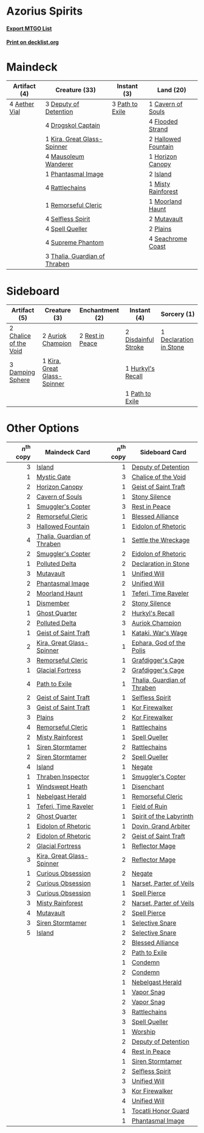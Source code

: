 # Azorius Spirits

#### [Export MTGO List](../collection/Azorius%20Spirits/Azorius%20Spirits.txt)
#### [Print on decklist.org](http://decklist.org/?deckmain=4%09Aether%20Vial%0A1%09Cavern%20of%20Souls%0A3%09Deputy%20of%20Detention%0A4%09Drogskol%20Captain%0A4%09Flooded%20Strand%0A2%09Hallowed%20Fountain%0A1%09Horizon%20Canopy%0A2%09Island%0A1%09Kira,%20Great%20Glass-Spinner%0A4%09Mausoleum%20Wanderer%0A1%09Misty%20Rainforest%0A1%09Moorland%20Haunt%0A2%09Mutavault%0A3%09Path%20to%20Exile%0A1%09Phantasmal%20Image%0A2%09Plains%0A4%09Rattlechains%0A1%09Remorseful%20Cleric%0A4%09Seachrome%20Coast%0A4%09Selfless%20Spirit%0A4%09Spell%20Queller%0A4%09Supreme%20Phantom%0A3%09Thalia,%20Guardian%20of%20Thraben&deckside=2%09Auriok%20Champion%0A2%09Chalice%20of%20the%20Void%0A3%09Damping%20Sphere%0A1%09Declaration%20in%20Stone%0A2%09Disdainful%20Stroke%0A1%09Hurkyl's%20Recall%0A1%09Kira,%20Great%20Glass-Spinner%0A1%09Path%20to%20Exile%0A2%09Rest%20in%20Peace)
# Maindeck

|                                     Artifact (4)                                      |                                             Creature (33)                                              |                                       Instant (3)                                        |                                          Land (20)                                          |
|---------------------------------------------------------------------------------------|--------------------------------------------------------------------------------------------------------|------------------------------------------------------------------------------------------|---------------------------------------------------------------------------------------------|
|4 [Aether Vial](http://gatherer.wizards.com/Pages/Card/Details.aspx?multiverseid=48146)|3 [Deputy of Detention](http://gatherer.wizards.com/Pages/Card/Details.aspx?multiverseid=457309)        |3 [Path to Exile](http://gatherer.wizards.com/Pages/Card/Details.aspx?multiverseid=220511)|1 [Cavern of Souls](http://gatherer.wizards.com/Pages/Card/Details.aspx?multiverseid=278058) |
|                                                                                       |4 [Drogskol Captain](http://gatherer.wizards.com/Pages/Card/Details.aspx?multiverseid=244773)           |                                                                                          |4 [Flooded Strand](http://gatherer.wizards.com/Pages/Card/Details.aspx?multiverseid=405098)  |
|                                                                                       |1 [Kira, Great Glass-Spinner](http://gatherer.wizards.com/Pages/Card/Details.aspx?multiverseid=74445)   |                                                                                          |2 [Hallowed Fountain](http://gatherer.wizards.com/Pages/Card/Details.aspx?multiverseid=97071)|
|                                                                                       |4 [Mausoleum Wanderer](http://gatherer.wizards.com/Pages/Card/Details.aspx?multiverseid=414364)         |                                                                                          |1 [Horizon Canopy](http://gatherer.wizards.com/Pages/Card/Details.aspx?multiverseid=409571)  |
|                                                                                       |1 [Phantasmal Image](http://gatherer.wizards.com/Pages/Card/Details.aspx?multiverseid=220099)           |                                                                                          |2 [Island](http://gatherer.wizards.com/Pages/Card/Details.aspx?multiverseid=439857)          |
|                                                                                       |4 [Rattlechains](http://gatherer.wizards.com/Pages/Card/Details.aspx?multiverseid=409824)               |                                                                                          |1 [Misty Rainforest](http://gatherer.wizards.com/Pages/Card/Details.aspx?multiverseid=405102)|
|                                                                                       |1 [Remorseful Cleric](http://gatherer.wizards.com/Pages/Card/Details.aspx?multiverseid=447169)          |                                                                                          |1 [Moorland Haunt](http://gatherer.wizards.com/Pages/Card/Details.aspx?multiverseid=233239)  |
|                                                                                       |4 [Selfless Spirit](http://gatherer.wizards.com/Pages/Card/Details.aspx?multiverseid=414332)            |                                                                                          |2 [Mutavault](http://gatherer.wizards.com/Pages/Card/Details.aspx?multiverseid=370733)       |
|                                                                                       |4 [Spell Queller](http://gatherer.wizards.com/Pages/Card/Details.aspx?multiverseid=414494)              |                                                                                          |2 [Plains](http://gatherer.wizards.com/Pages/Card/Details.aspx?multiverseid=439856)          |
|                                                                                       |4 [Supreme Phantom](http://gatherer.wizards.com/Pages/Card/Details.aspx?multiverseid=447212)            |                                                                                          |4 [Seachrome Coast](http://gatherer.wizards.com/Pages/Card/Details.aspx?multiverseid=209399) |
|                                                                                       |3 [Thalia, Guardian of Thraben](http://gatherer.wizards.com/Pages/Card/Details.aspx?multiverseid=442025)|                                                                                          |                                                                                             |


# Sideboard

|                                          Artifact (5)                                          |                                            Creature (3)                                             |                                     Enchantment (2)                                      |                                         Instant (4)                                          |                                           Sorcery (1)                                           |
|------------------------------------------------------------------------------------------------|-----------------------------------------------------------------------------------------------------|------------------------------------------------------------------------------------------|----------------------------------------------------------------------------------------------|-------------------------------------------------------------------------------------------------|
|2 [Chalice of the Void](http://gatherer.wizards.com/Pages/Card/Details.aspx?multiverseid=442211)|2 [Auriok Champion](http://gatherer.wizards.com/Pages/Card/Details.aspx?multiverseid=72921)          |2 [Rest in Peace](http://gatherer.wizards.com/Pages/Card/Details.aspx?multiverseid=442021)|2 [Disdainful Stroke](http://gatherer.wizards.com/Pages/Card/Details.aspx?multiverseid=420705)|1 [Declaration in Stone](http://gatherer.wizards.com/Pages/Card/Details.aspx?multiverseid=409750)|
|3 [Damping Sphere](http://gatherer.wizards.com/Pages/Card/Details.aspx?multiverseid=443101)     |1 [Kira, Great Glass-Spinner](http://gatherer.wizards.com/Pages/Card/Details.aspx?multiverseid=74445)|                                                                                          |1 [Hurkyl's Recall](http://gatherer.wizards.com/Pages/Card/Details.aspx?multiverseid=135260)  |                                                                                                 |
|                                                                                                |                                                                                                     |                                                                                          |1 [Path to Exile](http://gatherer.wizards.com/Pages/Card/Details.aspx?multiverseid=220511)    |                                                                                                 |


# Other Options

|*n*<sup>th</sup> copy|                                            Maindeck Card                                             |*n*<sup>th</sup> copy|                                            Sideboard Card                                            |
|--------------------:|------------------------------------------------------------------------------------------------------|--------------------:|------------------------------------------------------------------------------------------------------|
|                    3|[Island](http://gatherer.wizards.com/Pages/Card/Details.aspx?multiverseid=439857)                     |                    1|[Deputy of Detention](http://gatherer.wizards.com/Pages/Card/Details.aspx?multiverseid=457309)        |
|                    1|[Mystic Gate](http://gatherer.wizards.com/Pages/Card/Details.aspx?multiverseid=409557)                |                    3|[Chalice of the Void](http://gatherer.wizards.com/Pages/Card/Details.aspx?multiverseid=442211)        |
|                    2|[Horizon Canopy](http://gatherer.wizards.com/Pages/Card/Details.aspx?multiverseid=409571)             |                    1|[Geist of Saint Traft](http://gatherer.wizards.com/Pages/Card/Details.aspx?multiverseid=409577)       |
|                    2|[Cavern of Souls](http://gatherer.wizards.com/Pages/Card/Details.aspx?multiverseid=278058)            |                    1|[Stony Silence](http://gatherer.wizards.com/Pages/Card/Details.aspx?multiverseid=247425)              |
|                    1|[Smuggler's Copter](http://gatherer.wizards.com/Pages/Card/Details.aspx?multiverseid=417808)          |                    3|[Rest in Peace](http://gatherer.wizards.com/Pages/Card/Details.aspx?multiverseid=442021)              |
|                    2|[Remorseful Cleric](http://gatherer.wizards.com/Pages/Card/Details.aspx?multiverseid=447169)          |                    1|[Blessed Alliance](http://gatherer.wizards.com/Pages/Card/Details.aspx?multiverseid=414302)           |
|                    3|[Hallowed Fountain](http://gatherer.wizards.com/Pages/Card/Details.aspx?multiverseid=97071)           |                    1|[Eidolon of Rhetoric](http://gatherer.wizards.com/Pages/Card/Details.aspx?multiverseid=380409)        |
|                    4|[Thalia, Guardian of Thraben](http://gatherer.wizards.com/Pages/Card/Details.aspx?multiverseid=442025)|                    1|[Settle the Wreckage](http://gatherer.wizards.com/Pages/Card/Details.aspx?multiverseid=435186)        |
|                    2|[Smuggler's Copter](http://gatherer.wizards.com/Pages/Card/Details.aspx?multiverseid=417808)          |                    2|[Eidolon of Rhetoric](http://gatherer.wizards.com/Pages/Card/Details.aspx?multiverseid=380409)        |
|                    1|[Polluted Delta](http://gatherer.wizards.com/Pages/Card/Details.aspx?multiverseid=405104)             |                    2|[Declaration in Stone](http://gatherer.wizards.com/Pages/Card/Details.aspx?multiverseid=409750)       |
|                    3|[Mutavault](http://gatherer.wizards.com/Pages/Card/Details.aspx?multiverseid=370733)                  |                    1|[Unified Will](http://gatherer.wizards.com/Pages/Card/Details.aspx?multiverseid=193456)               |
|                    2|[Phantasmal Image](http://gatherer.wizards.com/Pages/Card/Details.aspx?multiverseid=220099)           |                    2|[Unified Will](http://gatherer.wizards.com/Pages/Card/Details.aspx?multiverseid=193456)               |
|                    2|[Moorland Haunt](http://gatherer.wizards.com/Pages/Card/Details.aspx?multiverseid=233239)             |                    1|[Teferi, Time Raveler](http://gatherer.wizards.com/Pages/Card/Details.aspx?multiverseid=461148)       |
|                    1|[Dismember](http://gatherer.wizards.com/Pages/Card/Details.aspx?multiverseid=382182)                  |                    2|[Stony Silence](http://gatherer.wizards.com/Pages/Card/Details.aspx?multiverseid=247425)              |
|                    1|[Ghost Quarter](http://gatherer.wizards.com/Pages/Card/Details.aspx?multiverseid=389534)              |                    2|[Hurkyl's Recall](http://gatherer.wizards.com/Pages/Card/Details.aspx?multiverseid=135260)            |
|                    2|[Polluted Delta](http://gatherer.wizards.com/Pages/Card/Details.aspx?multiverseid=405104)             |                    3|[Auriok Champion](http://gatherer.wizards.com/Pages/Card/Details.aspx?multiverseid=72921)             |
|                    1|[Geist of Saint Traft](http://gatherer.wizards.com/Pages/Card/Details.aspx?multiverseid=409577)       |                    1|[Kataki, War's Wage](http://gatherer.wizards.com/Pages/Card/Details.aspx?multiverseid=382190)         |
|                    2|[Kira, Great Glass-Spinner](http://gatherer.wizards.com/Pages/Card/Details.aspx?multiverseid=74445)   |                    1|[Ephara, God of the Polis](http://gatherer.wizards.com/Pages/Card/Details.aspx?multiverseid=378517)   |
|                    3|[Remorseful Cleric](http://gatherer.wizards.com/Pages/Card/Details.aspx?multiverseid=447169)          |                    1|[Grafdigger's Cage](http://gatherer.wizards.com/Pages/Card/Details.aspx?multiverseid=278452)          |
|                    1|[Glacial Fortress](http://gatherer.wizards.com/Pages/Card/Details.aspx?multiverseid=190562)           |                    2|[Grafdigger's Cage](http://gatherer.wizards.com/Pages/Card/Details.aspx?multiverseid=278452)          |
|                    4|[Path to Exile](http://gatherer.wizards.com/Pages/Card/Details.aspx?multiverseid=220511)              |                    1|[Thalia, Guardian of Thraben](http://gatherer.wizards.com/Pages/Card/Details.aspx?multiverseid=442025)|
|                    2|[Geist of Saint Traft](http://gatherer.wizards.com/Pages/Card/Details.aspx?multiverseid=409577)       |                    1|[Selfless Spirit](http://gatherer.wizards.com/Pages/Card/Details.aspx?multiverseid=414332)            |
|                    3|[Geist of Saint Traft](http://gatherer.wizards.com/Pages/Card/Details.aspx?multiverseid=409577)       |                    1|[Kor Firewalker](http://gatherer.wizards.com/Pages/Card/Details.aspx?multiverseid=442010)             |
|                    3|[Plains](http://gatherer.wizards.com/Pages/Card/Details.aspx?multiverseid=439856)                     |                    2|[Kor Firewalker](http://gatherer.wizards.com/Pages/Card/Details.aspx?multiverseid=442010)             |
|                    4|[Remorseful Cleric](http://gatherer.wizards.com/Pages/Card/Details.aspx?multiverseid=447169)          |                    1|[Rattlechains](http://gatherer.wizards.com/Pages/Card/Details.aspx?multiverseid=409824)               |
|                    2|[Misty Rainforest](http://gatherer.wizards.com/Pages/Card/Details.aspx?multiverseid=405102)           |                    1|[Spell Queller](http://gatherer.wizards.com/Pages/Card/Details.aspx?multiverseid=414494)              |
|                    1|[Siren Stormtamer](http://gatherer.wizards.com/Pages/Card/Details.aspx?multiverseid=435232)           |                    2|[Rattlechains](http://gatherer.wizards.com/Pages/Card/Details.aspx?multiverseid=409824)               |
|                    2|[Siren Stormtamer](http://gatherer.wizards.com/Pages/Card/Details.aspx?multiverseid=435232)           |                    2|[Spell Queller](http://gatherer.wizards.com/Pages/Card/Details.aspx?multiverseid=414494)              |
|                    4|[Island](http://gatherer.wizards.com/Pages/Card/Details.aspx?multiverseid=439857)                     |                    1|[Negate](http://gatherer.wizards.com/Pages/Card/Details.aspx?multiverseid=423707)                     |
|                    1|[Thraben Inspector](http://gatherer.wizards.com/Pages/Card/Details.aspx?multiverseid=409784)          |                    1|[Smuggler's Copter](http://gatherer.wizards.com/Pages/Card/Details.aspx?multiverseid=417808)          |
|                    1|[Windswept Heath](http://gatherer.wizards.com/Pages/Card/Details.aspx?multiverseid=405115)            |                    1|[Disenchant](http://gatherer.wizards.com/Pages/Card/Details.aspx?multiverseid=847)                    |
|                    1|[Nebelgast Herald](http://gatherer.wizards.com/Pages/Card/Details.aspx?multiverseid=414366)           |                    1|[Remorseful Cleric](http://gatherer.wizards.com/Pages/Card/Details.aspx?multiverseid=447169)          |
|                    1|[Teferi, Time Raveler](http://gatherer.wizards.com/Pages/Card/Details.aspx?multiverseid=461148)       |                    1|[Field of Ruin](http://gatherer.wizards.com/Pages/Card/Details.aspx?multiverseid=435415)              |
|                    2|[Ghost Quarter](http://gatherer.wizards.com/Pages/Card/Details.aspx?multiverseid=389534)              |                    1|[Spirit of the Labyrinth](http://gatherer.wizards.com/Pages/Card/Details.aspx?multiverseid=378399)    |
|                    1|[Eidolon of Rhetoric](http://gatherer.wizards.com/Pages/Card/Details.aspx?multiverseid=380409)        |                    1|[Dovin, Grand Arbiter](http://gatherer.wizards.com/Pages/Card/Details.aspx?multiverseid=457311)       |
|                    2|[Eidolon of Rhetoric](http://gatherer.wizards.com/Pages/Card/Details.aspx?multiverseid=380409)        |                    2|[Geist of Saint Traft](http://gatherer.wizards.com/Pages/Card/Details.aspx?multiverseid=409577)       |
|                    2|[Glacial Fortress](http://gatherer.wizards.com/Pages/Card/Details.aspx?multiverseid=190562)           |                    1|[Reflector Mage](http://gatherer.wizards.com/Pages/Card/Details.aspx?multiverseid=407667)             |
|                    3|[Kira, Great Glass-Spinner](http://gatherer.wizards.com/Pages/Card/Details.aspx?multiverseid=74445)   |                    2|[Reflector Mage](http://gatherer.wizards.com/Pages/Card/Details.aspx?multiverseid=407667)             |
|                    1|[Curious Obsession](http://gatherer.wizards.com/Pages/Card/Details.aspx?multiverseid=439692)          |                    2|[Negate](http://gatherer.wizards.com/Pages/Card/Details.aspx?multiverseid=423707)                     |
|                    2|[Curious Obsession](http://gatherer.wizards.com/Pages/Card/Details.aspx?multiverseid=439692)          |                    1|[Narset, Parter of Veils](http://gatherer.wizards.com/Pages/Card/Details.aspx?multiverseid=460988)    |
|                    3|[Curious Obsession](http://gatherer.wizards.com/Pages/Card/Details.aspx?multiverseid=439692)          |                    1|[Spell Pierce](http://gatherer.wizards.com/Pages/Card/Details.aspx?multiverseid=425876)               |
|                    3|[Misty Rainforest](http://gatherer.wizards.com/Pages/Card/Details.aspx?multiverseid=405102)           |                    2|[Narset, Parter of Veils](http://gatherer.wizards.com/Pages/Card/Details.aspx?multiverseid=460988)    |
|                    4|[Mutavault](http://gatherer.wizards.com/Pages/Card/Details.aspx?multiverseid=370733)                  |                    2|[Spell Pierce](http://gatherer.wizards.com/Pages/Card/Details.aspx?multiverseid=425876)               |
|                    3|[Siren Stormtamer](http://gatherer.wizards.com/Pages/Card/Details.aspx?multiverseid=435232)           |                    1|[Selective Snare](http://gatherer.wizards.com/Pages/Card/Details.aspx?multiverseid=452803)            |
|                    5|[Island](http://gatherer.wizards.com/Pages/Card/Details.aspx?multiverseid=439857)                     |                    2|[Selective Snare](http://gatherer.wizards.com/Pages/Card/Details.aspx?multiverseid=452803)            |
|                     |                                                                                                      |                    2|[Blessed Alliance](http://gatherer.wizards.com/Pages/Card/Details.aspx?multiverseid=414302)           |
|                     |                                                                                                      |                    2|[Path to Exile](http://gatherer.wizards.com/Pages/Card/Details.aspx?multiverseid=220511)              |
|                     |                                                                                                      |                    1|[Condemn](http://gatherer.wizards.com/Pages/Card/Details.aspx?multiverseid=130528)                    |
|                     |                                                                                                      |                    2|[Condemn](http://gatherer.wizards.com/Pages/Card/Details.aspx?multiverseid=130528)                    |
|                     |                                                                                                      |                    1|[Nebelgast Herald](http://gatherer.wizards.com/Pages/Card/Details.aspx?multiverseid=414366)           |
|                     |                                                                                                      |                    1|[Vapor Snag](http://gatherer.wizards.com/Pages/Card/Details.aspx?multiverseid=249373)                 |
|                     |                                                                                                      |                    2|[Vapor Snag](http://gatherer.wizards.com/Pages/Card/Details.aspx?multiverseid=249373)                 |
|                     |                                                                                                      |                    3|[Rattlechains](http://gatherer.wizards.com/Pages/Card/Details.aspx?multiverseid=409824)               |
|                     |                                                                                                      |                    3|[Spell Queller](http://gatherer.wizards.com/Pages/Card/Details.aspx?multiverseid=414494)              |
|                     |                                                                                                      |                    1|[Worship](http://gatherer.wizards.com/Pages/Card/Details.aspx?multiverseid=25553)                     |
|                     |                                                                                                      |                    2|[Deputy of Detention](http://gatherer.wizards.com/Pages/Card/Details.aspx?multiverseid=457309)        |
|                     |                                                                                                      |                    4|[Rest in Peace](http://gatherer.wizards.com/Pages/Card/Details.aspx?multiverseid=442021)              |
|                     |                                                                                                      |                    1|[Siren Stormtamer](http://gatherer.wizards.com/Pages/Card/Details.aspx?multiverseid=435232)           |
|                     |                                                                                                      |                    2|[Selfless Spirit](http://gatherer.wizards.com/Pages/Card/Details.aspx?multiverseid=414332)            |
|                     |                                                                                                      |                    3|[Unified Will](http://gatherer.wizards.com/Pages/Card/Details.aspx?multiverseid=193456)               |
|                     |                                                                                                      |                    3|[Kor Firewalker](http://gatherer.wizards.com/Pages/Card/Details.aspx?multiverseid=442010)             |
|                     |                                                                                                      |                    4|[Unified Will](http://gatherer.wizards.com/Pages/Card/Details.aspx?multiverseid=193456)               |
|                     |                                                                                                      |                    1|[Tocatli Honor Guard](http://gatherer.wizards.com/Pages/Card/Details.aspx?multiverseid=435194)        |
|                     |                                                                                                      |                    1|[Phantasmal Image](http://gatherer.wizards.com/Pages/Card/Details.aspx?multiverseid=220099)           |

